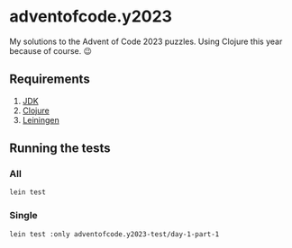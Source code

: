 # adventofcode.y2023

My solutions to the Advent of Code 2023 puzzles. Using Clojure this year because of course. 😉

## Requirements

1. [JDK](https://adoptium.net/)
2. [Clojure](https://clojure.org/)
3. [Leiningen](https://leiningen.org/)

## Running the tests

### All

```sh
lein test
```

### Single

```sh
lein test :only adventofcode.y2023-test/day-1-part-1
```
